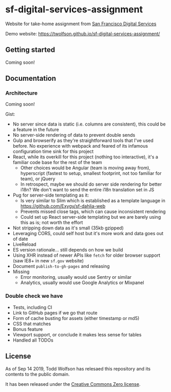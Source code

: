 # sf-digital-services-assignment
Website for take-home assignment from [San Francisco Digital Services][]

Demo website: <https://twolfson.github.io/sf-digital-services-assignment/>

[San Francisco Digital Services]: https://digitalservices.sfgov.org/

## Getting started
Coming soon!

## Documentation
### Architecture
Coming soon!

Gist:

- No server since data is static (i.e. columns are consistent), this could be a feature in the future
- No server-side rendering of data to prevent double sends
- Gulp and browserify as they're straightforward tools that I've used before. No experience with webpack and feared of its infamous configuration time sink for this project
- React, while its overkill for this project (nothing too interactive), it's a familiar code base for the rest of the team
    - Other choices would be Angular (team is moving away from), hyperscript (fastest to setup, smallest footprint, not too familiar for team), or jQuery
    - In retrospect, maybe we should do server side rendering for better i18n? We don't want to send the entire i18n translation set in JS
- Pug for server-side templating as it:
    - Is very similar to Slim which is established as a template language in https://github.com/Exygy/sf-dahlia-web
    - Prevents missed close tags, which can cause inconsistent rendering
    - Could set up React server-side templating but we are barely using this as is; not worth the effort
- Not stripping down data as it's small (35kb gzipped)
- Leveraging CORS, could self host but it's more work and data goes out of date
- LiveReload
- ES version rationale... still depends on how we build
- Using XHR instead of newer APIs like `fetch` for older browser support (saw IE8+ in new `sf.gov` website)
- Document `publish-to-gh-pages` and releasing
- Missing
    - Error monitoring, usually would use Sentry or similar
    - Analytics, usually would use Google Analytics or Mixpanel

### Double check we have
- Tests, including CI
- Link to GitHub pages if we go that route
- Form of cache busting for assets (either timestamp or md5)
- CSS that matches
- Bonus feature
- Viewport support, or conclude it makes less sense for tables
- Handled all TODOs

## License
As of Sep 14 2019, Todd Wolfson has relesaed this repository and its contents to the public domain.

It has been released under the [Creative Commons Zero license][CC0].

[CC0]: LICENSE

